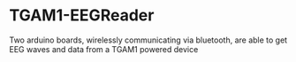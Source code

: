 TGAM1-EEGReader
===============

Two arduino boards, wirelessly communicating via bluetooth, are able to get EEG waves and data from a TGAM1 powered device
